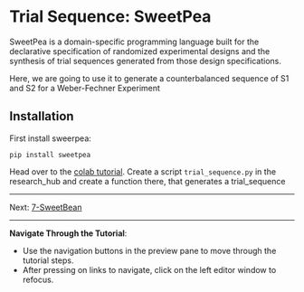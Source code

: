 # Trial Sequence: SweetPea

SweetPea is a domain-specific programming language built for the declarative specification of randomized experimental designs and the synthesis of trial sequences generated from those design specifications.

Here, we are going to use it to generate a counterbalanced sequence of S1 and S2 for a Weber-Fechner Experiment

## Installation

First install sweerpea:
```shell
pip install sweetpea
```

Head over to the [colab tutorial](https://colab.research.google.com/drive/1tYlXhedYp320IVYf96ae5yoG7EZJvkAu?usp=sharing).
Create a script `trial_sequence.py` in the research_hub and create a function there, that generates a trial_sequence

***
Next: [7-SweetBean](./7-SweetBean.md)
***

**Navigate Through the Tutorial**:
- Use the navigation buttons in the preview pane to move through the tutorial steps.
- After pressing on links to navigate, click on the left editor window to refocus.